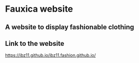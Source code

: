 <h1>Fauxica website</h1>
<h2>A website to display fashionable clothing</h2>
<h2>Link  to the website</h2><a href="https://ibz11.github.io/ibz11.fashion.github.io/">https://ibz11.github.io/ibz11.fashion.github.io/</a>
<!-- 
<h2>Home </h2>

![image](https://github.com/ibz11/ibz11.fashion.github.io/assets/90426909/824cfaa6-18c3-4087-aded-32217075f1f9)

<h2>About</h2>

![image](https://github.com/ibz11/ibz11.fashion.github.io/assets/90426909/0b9dcda5-83fe-4392-8da2-c64225048125)

<h2>Services</h2>

![image](https://github.com/ibz11/ibz11.fashion.github.io/assets/90426909/41f8ccd4-3f89-4187-b485-402ade2d6add)

<h2>Contact section</h2>

![image](https://github.com/ibz11/ibz11.fashion.github.io/assets/90426909/2b70d18f-a84b-4d01-ac6c-9d1ea67c912c)

![image](https://github.com/ibz11/ibz11.fashion.github.io/assets/90426909/15fc905e-8f45-4dfc-bf64-1fa28a63466b) -->



